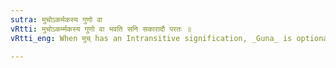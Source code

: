 ```yaml
---
sutra: मुचोऽकर्मकस्य गुणो वा
vRtti: मुचोऽकर्म्मकस्य गुणो वा भवति सनि सकारादौ परतः ॥
vRtti_eng: When मुच् has an Intransitive signification, _Guna_ is optionally substituted for its vowel before the _anit_ सन् of the Desiderative.

---
```

